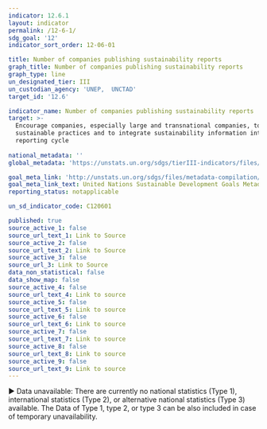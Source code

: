```yaml
---
indicator: 12.6.1
layout: indicator
permalink: /12-6-1/
sdg_goal: '12'
indicator_sort_order: 12-06-01

title: Number of companies publishing sustainability reports
graph_title: Number of companies publishing sustainability reports
graph_type: line
un_designated_tier: III
un_custodian_agency: 'UNEP,  UNCTAD'
target_id: '12.6'

indicator_name: Number of companies publishing sustainability reports
target: >-
  Encourage companies, especially large and transnational companies, to adopt
  sustainable practices and to integrate sustainability information into their
  reporting cycle
 
national_metadata: ''
global_metadata: 'https://unstats.un.org/sdgs/tierIII-indicators/files/Tier3-12-06-01.pdf'  

goal_meta_link: 'http://unstats.un.org/sdgs/files/metadata-compilation/Metadata-Goal-12.pdf' 
goal_meta_link_text: United Nations Sustainable Development Goals Metadata (pdf 782kB)
reporting_status: notapplicable

un_sd_indicator_code: C120601

published: true
source_active_1: false
source_url_text_1: Link to Source
source_active_2: false
source_url_text_2: Link to Source
source_active_3: false
source_url_3: Link to Source
data_non_statistical: false
data_show_map: false
source_active_4: false
source_url_text_4: Link to source
source_active_5: false
source_url_text_5: Link to source
source_active_6: false
source_url_text_6: Link to source
source_active_7: false
source_url_text_7: Link to source
source_active_8: false
source_url_text_8: Link to source
source_active_9: false
source_url_text_9: Link to source
---
```

▶ Data unavailable: There are currently no national statistics (Type 1), international statistics (Type 2), or alternative national statistics (Type 3) available. The Data of Type 1, type 2, or type 3 can be also included in case of temporary unavailability.
